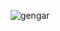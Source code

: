 <p align="center">
  <img src="https://i.pinimg.com/originals/66/36/d3/6636d37ba22a391c6353b1436a81f656.gif" alt="gengar">
</p>
